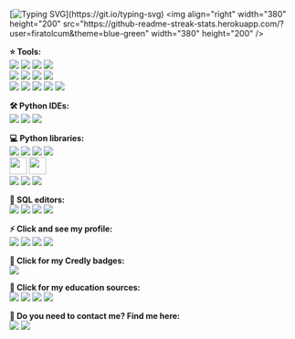 
[![Typing SVG](https://readme-typing-svg.herokuapp.com?color=40B831&multiline=true&height=80&lines=Hi!+My+name+is+F%C4%B1rat.;I+am+a+Data+Scientist.;DS+%7C+ML+%7C+AI+Enthusiastic.)](https://git.io/typing-svg)
<img align="right" width="380" height="200" src="https://github-readme-streak-stats.herokuapp.com/?user=firatolcum&theme=blue-green" width="380" height="200" />
  <p>
    <b>⭐️ Tools:</b><br/>
    <a href="#" target="_blank"><img src="https://img.shields.io/badge/Ubuntu-E95420?style=for-the-badge&logo=ubuntu&logoColor=white "/></a>
    <a href="#" target="_blank"><img src="https://img.shields.io/badge/Windows-0078D6?style=for-the-badge&logo=windows&logoColor=white"/></a>
    <a href="#" target="_blank"><img src="https://img.shields.io/badge/Anaconda-%2344A833.svg?style=for-the-badge&logo=anaconda&logoColor=white"/></a>
    <a href="#" target="_blank"><img src="https://img.shields.io/badge/Python-3776AB?style=for-the-badge&logo=python&logoColor=white"/></a><br/>
    <a href="#" target="_blank"><img src="https://img.shields.io/badge/Zoom-2D8CFF?style=for-the-badge&logo=zoom&logoColor=white"/></a>
    <a href="#" target="_blank"><img src="https://img.shields.io/badge/MS_Excel-217346?style=for-the-badge&logo=microsoft-excel&logoColor=white "/></a>
    <a href="#" target="_blank"><img src="https://img.shields.io/badge/Canva-%2300C4CC.svg?&style=for-the-badge&logo=Canva&logoColor=white"/></a>
    <a href="#" target="_blank"><img src="https://img.shields.io/badge/IBM%20Watson-BE95FF.svg?style=for-the-badge&logo=IBM-Watson&logoColor=white"/></a><br/>
    <a href="#" target="_blank"><img src="https://img.shields.io/badge/Notion-000000?style=for-the-badge&logo=notion&logoColor=white"/></a>
    <a href="#" target="_blank"><img src="https://img.shields.io/badge/Trello-0052CC?style=for-the-badge&logo=trello&logoColor=white"/></a>
    <a href="#" target="_blank"><img src="https://img.shields.io/badge/GIT-E44C30?style=for-the-badge&logo=git&logoColor=white"/></a>
    <a href="#" target="_blank"><img src="https://img.shields.io/badge/Jira-0052CC?style=for-the-badge&logo=Jira&logoColor=white"/></a>
    <a href="#" target="_blank"><img src="https://img.shields.io/badge/Colab-F9AB00?style=for-the-badge&logo=googlecolab&color=525252"/></a>
    
 </p>
 
 <p>
  <b>🛠 Python IDEs:</b><br/>
 <a href="#" target="_blank"><img src="https://img.shields.io/badge/Jupyter-F37626.svg?style=for-the-badge&logo=Jupyter&logoColor=white"/></a>
  <a href="#" target="_blank"><img src="https://img.shields.io/badge/Atom-66595C?style=for-the-badge&logo=Atom&logoColor=white"/></a>
      <a href="#" target="_blank"><img src="https://img.shields.io/badge/Visual%20Studio%20Code-007ACC.svg?style=for-the-badge&logo=Visual-Studio-Code&logoColor=white"/></a>
 </p>
 <p>
  <b>💻 Python libraries:</b><br/>
  <a href="#" target="_blank"><img src="https://img.shields.io/badge/numpy-%23013243.svg?style=for-the-badge&logo=numpy&logoColor=white"/></a>
  <a href="#" target="_blank"><img src="https://img.shields.io/badge/pandas-%23150458.svg?style=for-the-badge&logo=pandas&logoColor=white"/></a>
  <a href="#" target="_blank"><img src="https://img.shields.io/badge/SciPy-%230C55A5.svg?style=for-the-badge&logo=scipy&logoColor=%white"/></a>
  <a href="#" target="_blank"><img src="https://img.shields.io/badge/Plotly-%233F4F75.svg?style=for-the-badge&logo=plotly&logoColor=white"/></a><br/>
  <a href="#" target="_blank"> <img src="https://seaborn.pydata.org/_static/logo-wide-lightbg.svg" height="30"/></a>
  <a href="#" target="_blank"> <img src="https://matplotlib.org/stable/_static/logo2_compressed.svg"  height="30"/></a><br/>
  <a href="#" target="_blank"><img src="https://img.shields.io/badge/scikit--learn-%23F7931E.svg?style=for-the-badge&logo=scikit-learn&logoColor=white"/></a>
  <a href="#" target="_blank"><img src="https://img.shields.io/badge/Keras-%23D00000.svg?style=for-the-badge&logo=Keras&logoColor=white "/></a>
  <a href="#" target="_blank"><img src="https://img.shields.io/badge/TensorFlow-%23FF6F00.svg?style=for-the-badge&logo=TensorFlow&logoColor=white"/></a>  
 </p>
  <p>
  <b>📣 SQL editors:</b><br/>
  <a href="#" target="_blank"><img src="https://img.shields.io/badge/SQLite-07405E?style=for-the-badge&logo=sqlite&logoColor=white"/></a>
  <a href="#" target="_blank"><img src="https://img.shields.io/badge/MS%20SQL%20Server-CC2927.svg?style=for-the-badge&logo=Microsoft-SQL-Server&logoColor=white"/></a>
  <a href="#" target="_blank"><img src="https://img.shields.io/badge/MySQL-005C84?style=for-the-badge&logo=mysql&logoColor=white"/></a>
  <a href="#" target="_blank"><img src="https://img.shields.io/badge/PostgreSQL-316192?style=for-the-badge&logo=postgresql&logoColor=white"/></a>
  

 </p>

 <p>
  <b>⚡ Click and see my profile:</b><br/>
    <a href="https://public.tableau.com/app/profile/f.rat3647#!/?newProfile=true&activeTab=0" target="_blank"><img src="https://img.shields.io/badge/Tableau-E97627?style=for-the-badge&logo=Tableau&logoColor=white"/></a>
    <a href="https://www.hackerrank.com/Firat_Olcum" target="_blank"><img src="https://img.shields.io/badge/-Hackerrank-2EC866?style=for-the-badge&logo=HackerRank&logoColor=white"/></a>
<a href="https://www.kaggle.com/fratolcum" target="_blank"><img src="https://img.shields.io/badge/Kaggle-20BEFF?style=for-the-badge&logo=Kaggle&logoColor=white"/></a>
    <a href="https://www.upwork.com/freelancers/~01e2e0109d926e16d1" target="_blank"><img src="https://img.shields.io/badge/UpWork-6FDA44?style=for-the-badge&logo=Upwork&logoColor=white"/></a>
  </p>
  
  <p> 
  <b>📌 Click for my Credly badges:</b><br/>
  <a href="https://www.credly.com/users/firatolcum/badges" target="_blank"><img src="https://img.shields.io/badge/Credly-FF6B00.svg?style=for-the-badge&logo=Credly&logoColor=white"/></a>
  </p>
  <p>
    <b>🏫 Click for my education sources:</b><br/>
    <a href="https://www.codecademy.com/profiles/firatolcum" target="_blank"><img src="https://img.shields.io/badge/Codecademy-FFF0E5?style=for-the-badge&logo=codecademy&logoColor=303347 "/></a>
    <a href="https://www.coursera.org/account/accomplishments/professional-cert/E7GX3UYVZFGJ" target="_blank"><img src="https://img.shields.io/badge/Coursera-0056D2?style=for-the-badge&logo=Coursera&logoColor=white"/></a>
    <a href="https://www.datacamp.com/profile/firatolcum" target="_blank"><img src="https://img.shields.io/badge/Datacamp-05192D?style=for-the-badge&logo=datacamp&logoColor=65FF8F"/></a>
   <a href="https://www.sololearn.com/profile/25116000" target="_blank"><img src="https://img.shields.io/badge/-Sololearn-3a464b?style=for-the-badge&logo=Sololearn&logoColor=white"/></a>
  </p>

<p>
  <b>💬 Do you need to contact me? Find me here:</b><br/>
  <a href="mailto:firatolcum@gmail.com?&body=Hello%20Fırat." target="_blank"><img src="https://img.shields.io/badge/e‑mail-D14836.svg?style=for-the-badge&logo=GMail&logoColor=white"/></a>
  <a href="https://www.linkedin.com/in/firatolcum/" target="_blank"><img src="https://img.shields.io/badge/linkedin-0077B5.svg?style=for-the-badge&logo=linkedin&logoColor=white"/></a>
</p>


